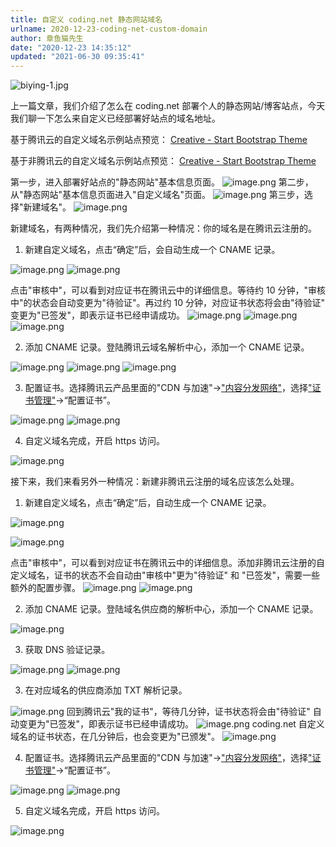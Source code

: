 ```yaml
---
title: 自定义 coding.net 静态网站域名
urlname: 2020-12-23-coding-net-custom-domain
author: 章鱼猫先生
date: "2020-12-23 14:35:12"
updated: "2021-06-30 09:35:41"
---
```


![biying-1.jpg](https://shub-1251708715.cos.ap-guangzhou.myqcloud.com/elog-cookbook-img/Fnq5mx8M7EzOsYrrsrj0zReGYk8s.jpeg)

上一篇文章，我们介绍了怎么在 coding.net 部署个人的静态网站/博客站点，今天我们聊一下怎么来自定义已经部署好站点的域名地址。

基于腾讯云的自定义域名示例站点预览：
[Creative - Start Bootstrap Theme](https://startbootstrap-creative.bioitee.com/)

基于非腾讯云的自定义域名示例站点预览：
[Creative - Start Bootstrap Theme](https://startbootstrap-creative.ncbix.com/)

第一步，进入部署好站点的"静态网站"基本信息页面。
![image.png](https://shub-1251708715.cos.ap-guangzhou.myqcloud.com/elog-cookbook-img/FjDmMQMIJIHOSdrSc97XG85pPo8k.png)
第二步，从"静态网站"基本信息页面进入"自定义域名"页面。
![image.png](https://shub-1251708715.cos.ap-guangzhou.myqcloud.com/elog-cookbook-img/Fu4_kUvMwvmj56j5oMwhRIi2fwJQ.png)
第三步，选择"新建域名"。
![image.png](https://shub-1251708715.cos.ap-guangzhou.myqcloud.com/elog-cookbook-img/FiuqxZPeLxzEO43BYk_yf9kEPJVz.png)

新建域名，有两种情况，我们先介绍第一种情况：你的域名是在腾讯云注册的。

1.  新建自定义域名，点击“确定”后，会自动生成一个 CNAME 记录。

![image.png](https://shub-1251708715.cos.ap-guangzhou.myqcloud.com/elog-cookbook-img/FojrEQWIg_NxjqOus-2bduWibTm-.png)
![image.png](https://shub-1251708715.cos.ap-guangzhou.myqcloud.com/elog-cookbook-img/Fi0m96DkTWoQSb9aSl9LESCKjMxo.png)

点击"审核中"，可以看到对应证书在腾讯云中的详细信息。等待约 10 分钟，"审核中"的状态会自动变更为"待验证"。再过约 10 分钟，对应证书状态将会由"待验证" 变更为"已签发"，即表示证书已经申请成功。
![image.png](https://shub-1251708715.cos.ap-guangzhou.myqcloud.com/elog-cookbook-img/FobrZFIETt4YJF-z73ZQ8TuaWumy.png)
![image.png](https://shub-1251708715.cos.ap-guangzhou.myqcloud.com/elog-cookbook-img/FiPmpvCAN3eOXDOg269h3gv-RzEe.png)
![image.png](https://shub-1251708715.cos.ap-guangzhou.myqcloud.com/elog-cookbook-img/FgdXU-HM9vVYJNYAAkCl-_hBj-JP.png)

2.  添加 CNAME 记录。登陆腾讯云域名解析中心，添加一个 CNAME 记录。

![image.png](https://shub-1251708715.cos.ap-guangzhou.myqcloud.com/elog-cookbook-img/Fhjfa31LRogNzEOn7FkJhimovAv8.png)
![image.png](https://shub-1251708715.cos.ap-guangzhou.myqcloud.com/elog-cookbook-img/FqubIh0th2FviKeG_PX9LRRXLgFQ.png)
![image.png](https://shub-1251708715.cos.ap-guangzhou.myqcloud.com/elog-cookbook-img/FuHlUPMlzzCg2xuzLK2Z7Ibc1Tfq.png)

3.  配置证书。选择腾讯云产品里面的"CDN 与加速"→["内容分发网络"](https://console.cloud.tencent.com/cdn)，选择["证书管理"](https://console.cloud.tencent.com/cdn/certificate)→“配置证书”。

![image.png](https://shub-1251708715.cos.ap-guangzhou.myqcloud.com/elog-cookbook-img/Fs_bBXgQBI3nnl-C0N8N_oRbuxzN.png)
![image.png](https://shub-1251708715.cos.ap-guangzhou.myqcloud.com/elog-cookbook-img/FmcKQ-XxScjl8axJZV27xOK6lruy.png)

4.  自定义域名完成，开启 https 访问。

![image.png](https://shub-1251708715.cos.ap-guangzhou.myqcloud.com/elog-cookbook-img/FiRJxCJruJsHb0fV7x9dos3ekgUd.png)

接下来，我们来看另外一种情况：新建非腾讯云注册的域名应该怎么处理。

1.  新建自定义域名，点击“确定”后，自动生成一个 CNAME 记录。

![image.png](https://shub-1251708715.cos.ap-guangzhou.myqcloud.com/elog-cookbook-img/FrCMLzW_Babu9BkGQoSdVA0aLHl9.png)

![image.png](https://shub-1251708715.cos.ap-guangzhou.myqcloud.com/elog-cookbook-img/FoObuaMrHgp8OfgJLjmznz3C9-vB.png)

点击"审核中"，可以看到对应证书在腾讯云中的详细信息。添加非腾讯云注册的自定义域名，证书的状态不会自动由"审核中"更为"待验证" 和 "已签发"，需要一些额外的配置步骤。
![image.png](https://shub-1251708715.cos.ap-guangzhou.myqcloud.com/elog-cookbook-img/FuC2tiwpPjMvn66hZ4pc81Zb8W3u.png)
![image.png](https://shub-1251708715.cos.ap-guangzhou.myqcloud.com/elog-cookbook-img/FrJ_ENsBn-KnRHdfKaEL0jaFRR0y.png)

2.  添加 CNAME 记录。登陆域名供应商的解析中心，添加一个 CNAME 记录。

![image.png](https://shub-1251708715.cos.ap-guangzhou.myqcloud.com/elog-cookbook-img/Fk-f75y5NKW7ZUIlgOHiyYiwloQJ.png)

3.  获取 DNS 验证记录。

![image.png](https://shub-1251708715.cos.ap-guangzhou.myqcloud.com/elog-cookbook-img/FtxD9d5UqnEQUomPga0M5-6gEz54.png)
![image.png](https://shub-1251708715.cos.ap-guangzhou.myqcloud.com/elog-cookbook-img/FgxhVu6YfyXMCyfD4lABe2k3tgXN.png)

3.  在对应域名的供应商添加 TXT 解析记录。

![image.png](https://shub-1251708715.cos.ap-guangzhou.myqcloud.com/elog-cookbook-img/Fpk3aQMpDdOPSslMl1KkVxI7N7jm.png)
回到腾讯云"我的证书"，等待几分钟，证书状态将会由"待验证" 自动变更为"已签发"，即表示证书已经申请成功。
![image.png](https://shub-1251708715.cos.ap-guangzhou.myqcloud.com/elog-cookbook-img/Fm77PndnWqDkYZNZT4c1QSySnB8u.png)
coding.net 自定义域名的证书状态，在几分钟后，也会变更为"已颁发"。
![image.png](https://shub-1251708715.cos.ap-guangzhou.myqcloud.com/elog-cookbook-img/FvS-g_0nM-t_KBA7Y9c1qAkTYnWa.png)

4.  配置证书。选择腾讯云产品里面的"CDN 与加速"→["内容分发网络"](https://console.cloud.tencent.com/cdn)，选择["证书管理"](https://console.cloud.tencent.com/cdn/certificate)→“配置证书”。

![image.png](https://shub-1251708715.cos.ap-guangzhou.myqcloud.com/elog-cookbook-img/Fs_bBXgQBI3nnl-C0N8N_oRbuxzN.png)
![image.png](https://shub-1251708715.cos.ap-guangzhou.myqcloud.com/elog-cookbook-img/FsMnKfHhGCLJokNHareNzaxIkq3Z.png)

5.  自定义域名完成，开启 https 访问。

![image.png](https://shub-1251708715.cos.ap-guangzhou.myqcloud.com/elog-cookbook-img/Fsu-odTNhLX_sABh1-Lbo6Kzq4F7.png)
